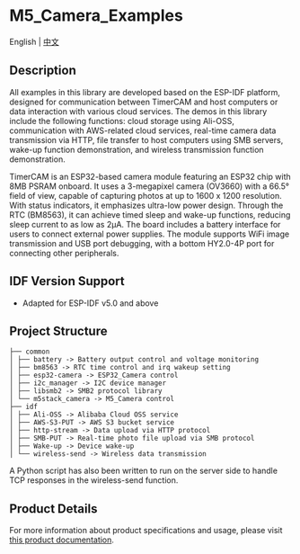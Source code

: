 # M5_Camera_Examples

English | [中文](./README_cn.md)

## Description

All examples in this library are developed based on the ESP-IDF platform, designed for communication between TimerCAM and host computers or data interaction with various cloud services. The demos in this library include the following functions: cloud storage using Ali-OSS, communication with AWS-related cloud services, real-time camera data transmission via HTTP, file transfer to host computers using SMB servers, wake-up function demonstration, and wireless transmission function demonstration.

TimerCAM is an ESP32-based camera module featuring an ESP32 chip with 8MB PSRAM onboard. It uses a 3-megapixel camera (OV3660) with a 66.5° field of view, capable of capturing photos at up to 1600 x 1200 resolution. With status indicators, it emphasizes ultra-low power design. Through the RTC (BM8563), it can achieve timed sleep and wake-up functions, reducing sleep current to as low as 2μA. The board includes a battery interface for users to connect external power supplies. The module supports WiFi image transmission and USB port debugging, with a bottom HY2.0-4P port for connecting other peripherals.

## IDF Version Support

- Adapted for ESP-IDF v5.0 and above

## Project Structure

```
├── common
│ ├── battery -> Battery output control and voltage monitoring
│ ├── bm8563 -> RTC time control and irq wakeup setting
│ ├── esp32-camera -> ESP32_Camera control
│ ├── i2c_manager -> I2C device manager
│ ├── libsmb2 -> SMB2 protocol library
│ └── m5stack_camera -> M5_Camera control
├── idf
│ ├── Ali-OSS -> Alibaba Cloud OSS service
│ ├── AWS-S3-PUT -> AWS S3 bucket service
│ ├── http-stream -> Data upload via HTTP protocol
│ ├── SMB-PUT -> Real-time photo file upload via SMB protocol
│ ├── Wake-up -> Device wake-up
│ └── wireless-send -> Wireless data transmission
```

A Python script has also been written to run on the server side to handle TCP responses in the wireless-send function.

## Product Details

For more information about product specifications and usage, please visit [this product documentation](https://docs.m5stack.com/en/unit/timercam).